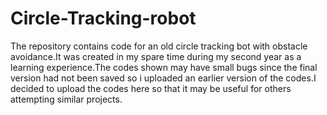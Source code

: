 # Circle-Tracking-robot
The repository contains code for an old circle tracking bot with obstacle avoidance.It was created in my spare time during my second year as a learning experience.The codes shown may have small bugs since the final version had not been saved so i uploaded an earlier version of the codes.I decided to upload the codes here so that it may be useful for others attempting similar projects.
